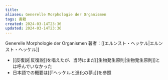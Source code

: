 ```yaml
---
title: 
aliases: Generelle Morphologie der Organismen
tags: 書籍
created: 2024-03-14T23:36
updated: 2024-03-14T23:36
---
```


Generelle Morphologie der Organismen
著者：[[エルンスト・ヘッケル|エルンスト・ヘッケル]]

- [[反復説|反復説]]を唱えたが、当時はまだ[[生物発生原則|生物発生原則]]とは呼んでいなかった
- 日本語での概要は[[『ヘッケルと進化の夢』]]を参照
